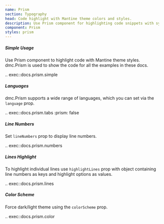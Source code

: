 ```yaml
---
name: Prism
section: Typography
head: Code highlight with Mantine theme colors and styles.
description: Use Prism component for highlighting code snippets with syntax highlighting for different languages like python, cpp, javascript, etc.
component: Prism
styles: prism
---
```


##### Simple Usage

Use Prism component to highlight code with Mantine theme styles. dmc.Prism is used to show the code for all the
examples in these docs.

.. exec::docs.prism.simple

##### Languages

dmc.Prism supports a wide range of languages, which you can set via the `language` prop.

.. exec::docs.prism.tabs
    :prism: false

##### Line Numbers

Set `lineNumbers` prop to display line numbers.

.. exec::docs.prism.numbers

##### Lines Highlight

To highlight individual lines use `highlightLines` prop with object containing line numbers as keys and highlight
options as values.

.. exec::docs.prism.lines

##### Color Scheme

Force dark/light theme using the `colorScheme` prop.

.. exec::docs.prism.color
